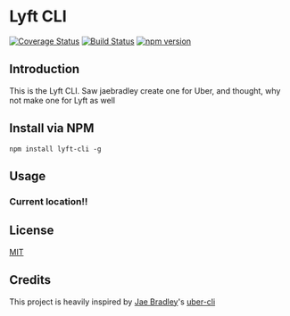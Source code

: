 # Lyft CLI
[![Coverage Status](https://coveralls.io/repos/github/djchie/lyft-cli/badge.svg?branch=master)](https://coveralls.io/github/djchie/lyft-cli?branch=master)
[![Build Status](https://travis-ci.org/djchie/lyft-cli.svg?branch=master)](https://travis-ci.org/djchie/lyft-cli)
[![npm version](https://badge.fury.io/js/lyft-cli.svg)](https://badge.fury.io/js/lyft-cli)

## Introduction
This is the Lyft CLI. Saw jaebradley create one for Uber, and thought, why not make one for Lyft as well 

## Install via NPM
```
npm install lyft-cli -g
```

## Usage

### Current location!!

## License
[MIT](LICENSE.md)

## Credits
This project is heavily inspired by [Jae Bradley](https://github.com/jaebradley)'s [uber-cli](https://github.com/jaebradley/uber-cli)
